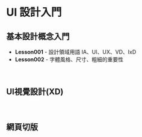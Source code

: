 
# UI 設計入門
## 基本設計概念入門
* **Lesson001** - 設計領域用語 IA、UI、UX、VD、IxD 
* **Lesson002** - 字體風格、尺寸、粗細的重要性

<br/>

## UI視覺設計(XD)

<br/>

## 網頁切版

<br/>
